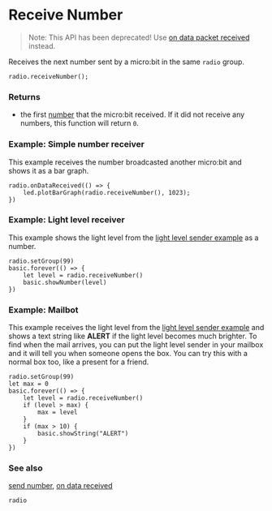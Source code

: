 # Receive Number

> Note: This API has been deprecated! Use [on data packet received](/reference/radio/on-data-packet-received) instead.

Receives the next number sent by a micro:bit in the same ``radio`` group.

```sig
radio.receiveNumber();
```

### Returns

* the first  [number](/reference/types/number) that the micro:bit received. If it did not receive any numbers, this function will return `0`.

### Example: Simple number receiver

This example receives the number broadcasted another micro:bit and shows it
as a bar graph.

```blocks
radio.onDataReceived(() => {
    led.plotBarGraph(radio.receiveNumber(), 1023);
})
```

### Example: Light level receiver

This example shows the light level from the [light level sender example](/reference/radio/send-number)
as a number.

```blocks
radio.setGroup(99)
basic.forever(() => {
    let level = radio.receiveNumber()
    basic.showNumber(level)
})
```

### Example: Mailbot

This example receives the light level from the [light level sender example](/reference/radio/send-number)
and shows a text string like **ALERT** if the light level becomes much brighter.
To find when the mail arrives, you can put the light level sender in your mailbox and it will
tell you when someone opens the box. You can try this with a normal
box too, like a present for a friend.

```blocks
radio.setGroup(99)
let max = 0
basic.forever(() => {
    let level = radio.receiveNumber()
    if (level > max) {
        max = level
    }
    if (max > 10) {
        basic.showString("ALERT")
    }
})
```

### See also

[send number](/reference/radio/send-number), [on data received](/reference/radio/on-data-received)

```package
radio
```